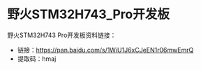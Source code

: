 # 野火STM32H743_Pro开发板
野火STM32H743 Pro开发板资料链接：
* 链接：https://pan.baidu.com/s/1WiU1J6xCJeEN1r06mwEmrQ 
* 提取码：hmaj 